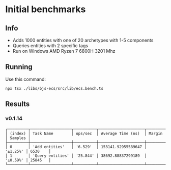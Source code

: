# Initial benchmarks

## Info

- Adds 1000 entities with one of 20 archetypes with 1-5 components
- Queries entities with 2 specific tags
- Run on Windows AMD Ryzen 7 6800H 3201 Mhz

## Running

Use this command:

```
npx tsx ./libs/bjs-ecs/src/lib/ecs.bench.ts
```

## Results

### v0.1.14

```
┌─────────┬──────────────────┬──────────┬────────────────────┬──────────┬─────────┐
│ (index) │ Task Name        │ ops/sec  │ Average Time (ns)  │ Margin   │ Samples │
├─────────┼──────────────────┼──────────┼────────────────────┼──────────┼─────────┤
│ 0       │ 'Add entities'   │ '6.529'  │ 153141.92955589647 │ '±1.25%' │ 6530    │
│ 1       │ 'Query entities' │ '25.844' │ 38692.88837299189  │ '±0.59%' │ 25845   │
└─────────┴──────────────────┴──────────┴────────────────────┴──────────┴─────────┘
```
